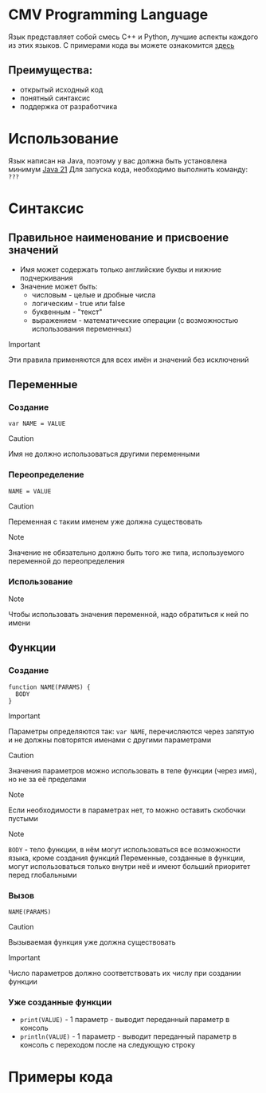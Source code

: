 # CMV Programming Language
Язык представляет собой смесь C++ и Python, лучшие аспекты каждого из этих языков. С примерами кода вы можете ознакомится [здесь](#примеры-кода)

## Преимущества: 
- открытый исходный код
- понятный синтаксис
- поддержка от разработчика





# Использование
Язык написан на Java, поэтому у вас должна быть установлена минимум [Java 21](https://www.oracle.com/java/technologies/javase/jdk21-archive-downloads.html)
Для запуска кода, необходимо выполнить команду: `???`





# Синтаксис

## Правильное наименование и присвоение значений
- Имя может содержать только английские буквы и нижние подчеркивания
- Значение может быть:
  - числовым - целые и дробные числа
  - логическим - true или false
  - буквенным - "текст"
  - выражением - математические операции (с возможностью использования переменных)

> [!IMPORTANT]
> Эти правила применяются для всех имён и значений без исключений



## Переменные

### Создание
`var NAME = VALUE`

> [!CAUTION]
> Имя не должно использоваться другими переменными


### Переопределение
`NAME = VALUE`

> [!CAUTION]
> Переменная с таким именем уже должна существовать

> [!NOTE]
> Значение не обязательно должно быть того же типа, используемого переменной до переопределения


### Использование
> [!NOTE]
> Чтобы использовать значения переменной, надо обратиться к ней по имени



## Функции

### Создание
```
function NAME(PARAMS) {
  BODY
}
```

> [!IMPORTANT]
> Параметры определяются так: `var NAME`, перечисляются через запятую и не должны повторятся именами с другими параметрами

> [!CAUTION]
> Значения параметров можно использовать в теле функции (через имя), но не за её пределами

> [!NOTE]
> Если необходимости в параметрах нет, то можно оставить скобочки пустыми

> [!NOTE]
> `BODY` - тело функции, в нём могут использоваться все возможности языка, кроме создания функций
> Переменные, созданные в функции, могут использоваться только внутри неё и имеют больший приоритет перед глобальными


### Вызов
`NAME(PARAMS)`

> [!CAUTION]
> Вызываемая функция уже должна существовать

> [!IMPORTANT]
> Число параметров должно соответствовать их числу при создании функции


### Уже созданные функции
- `print(VALUE)` - 1 параметр - выводит переданный параметр в консоль
- `println(VALUE)` - 1 параметр - выводит переданный параметр в консоль c переходом после на следующую строку



# Примеры кода
